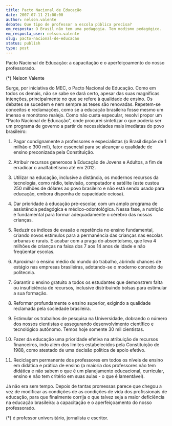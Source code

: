 ```yaml
---
title: Pacto Nacional de Educação
date: 2007-07-11 21:00:00
author: nelson.valente
debate: Que tipo de professor a escola pública precisa?
em_resposta: O Brasil não tem uma pedagogia. Tem modismo pedagógico.
em_resposta_user: nelson.valente
slug: pacto-nacional-de-educacao
status: publish 
type: post
---
```


Pacto Nacional de Educação: a capacitação e o aperfeiçoamento do nosso professorado.  

 (\*) Nelson Valente  

 Surge, por iniciativa do MEC, o Pacto Nacional de Educação. Como em todos os demais, não se sabe se dará certo, apesar das suas magníficas intenções, principalmente no que se refere à qualidade de ensino. Os debates se sucedem e nem sempre as teses são renovadas. Repetem-se conceitos e reclamações, como se a educação brasileira fosse mesmo um imenso e monótono realejo. Como não custa especular, resolvi propor um "Pacto Nacional de Educação", onde procurei sintetizar o que poderia ser um programa de governo a partir de necessidades mais imediatas do povo brasileiro:  

 1. Pagar condignamente a professores e especialistas (o Brasil dispõe de 1 milhão e 300 mil), fator essencial para se alcançar a qualidade de ensino preconizada pela Constituição.  

 2. Atribuir recursos generosos à Educação de Jovens e Adultos, a fim de erradicar o analfabetismo até em 2012.  

 3. Utilizar na educação, inclusive a distância, os modernos recursos da tecnologia, como rádio, televisão, computador e satélite (este custou 250 milhões de dólares ao povo brasileiro e não está sendo usado para educação, embora disponha de capacidade ociosa).  

 4. Dar prioridade à educação pré-escolar, com um amplo programa de assistência pedagógica e médico-odontológica. Nessa fase, a nutrição é fundamental para formar adequadamente o cérebro das nossas crianças.  

 5. Reduzir os índices de evasão e repetência no ensino fundamental, criando novos estímulos para a permanência das crianças nas escolas urbanas e rurais. E acabar com a praga do absenteísmo, que leva 4 milhões de crianças na faixa dos 7 aos 14 anos de idade e não freqüentar escolas.  

 6. Aproximar o ensino médio do mundo do trabalho, abrindo chances de estágio nas empresas brasileiras, adotando-se o moderno conceito de politecnia.  

 7. Garantir o ensino gratuito a todos os estudantes que demonstrem falta ou insuficiência de recursos, inclusive distribuindo bolsas para estimular a sua formação.  

 8. Reformar profundamente o ensino superior, exigindo a qualidade reclamada pela sociedade brasileira.  

 9. Estimular os trabalhos de pesquisa na Universidade, dobrando o número dos nossos cientistas e assegurando desenvolvimento científico e tecnológico autônomo. Temos hoje somente 30 mil cientistas.  

 10. Fazer da educação uma prioridade efetiva na atribuição de recursos financeiros, indo além dos limites estabelecidos pela Constituição de 1988, como atestado de uma decisão política de apoio efetivo.  

 11. Reciclagem permanente dos professores em todos os níveis de ensino em didática e prática de ensino (a maioria dos professores não tem didática e não sabem o que é um planejamento educacional, curricular, ensino e não tem critério em suas aulas - o que é lamentável).  

 Já não era sem tempo. Depois de tantas promessas parece que chegou a vez de modificar as condições de as condições de vida dos profissionais de educação, para que finalmente corrija o que talvez seja a maior deficiência na educação brasileira: a capacitação e o aperfeiçoamento do nosso professorado.  

 (\*) é professor universitário, jornalista e escritor.
